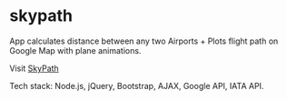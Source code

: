 # skypath
App calculates distance between any two Airports + Plots flight path on Google Map with plane animations. 

Visit [SkyPath](http://bird-905.getforge.io)

Tech stack: Node.js, jQuery, Bootstrap, AJAX, Google API, IATA API. 
